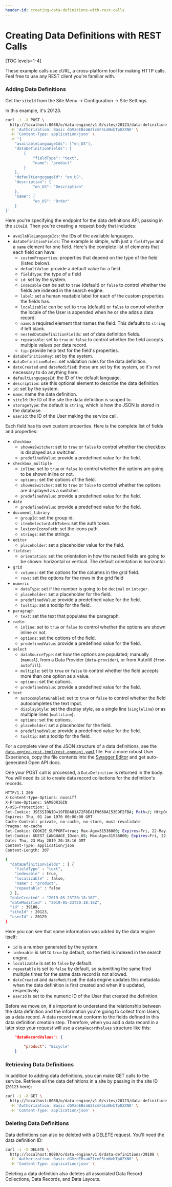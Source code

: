 ```yaml
---
header-id: creating-data-definitions-with-rest-calls
---
```


# Creating Data Definitions with REST Calls

[TOC levels=1-4]

These example calls use cURL, a cross-platform tool for making HTTP calls. Feel
free to use any REST client you're familiar with.

### Adding Data Definitions

Get the `siteId` from the Site Menu &rarr; Configuration &rarr; Site Settings.

In this example, it's 20123.

```sh
curl -i -X POST \
  http://localhost:8080/o/data-engine/v1.0/sites/20123/data-definitions \
  -H 'Authorization: Basic dGVzdEBsaWZlcmF5LmNvbTp0ZXN0' \
  -H 'Content-Type: application/json' \
  -d '{
    "availableLanguageIds": ["en_US"],
    "dataDefinitionFields": [
        {
            "fieldType": "text",
            "name": "product"
        }
    ],
    "defaultLangugageId": "en_US",
    "description": {
            "en_US": "Description"
    },
    "name": {
            "en_US": "Order"
    }
}'
```

Here you're specifying the endpoint for the data definitions API, passing in
the `siteId`. Then you're creating a request body that includes:

- `availableLanguageIds`: the IDs of the available languages.
- `dataDefinitionFields`: The example is simple, with just a `fieldType` and a
    `name` element for one field. Here's the complete list of elements that each
    field can have:
    - `customProperties`: properties that depend on the type of the field
        (listed below).
    - `defaultValue`: provide a default value for a field. 
    - `fieldType`: the type of a field
    - `id`: set by the system.
    - `indexable` can be set to `true` (default)  or `false` to control whether the
        fields are indexed in the search engine.
    - `label`: set a human readable label for each of the custom properties the
        fields has.
    - `localizable`: can be set to `true` (default) or `false` to control
        whether the locale of the User is appended when he or she adds a data
        record.
    - `name`: a required element that names the field. This defaults to `string`
        if left blank.
    - `nestedDataDefinitionFields`: set of data definition fields.
    - `repeatable`: set to `true` or `false` to control whether the field
        accepts multiple values per data record.
    - `tip`: provide help text for the field's properties.
- `dataDefinitionKey`: set by the system.
- `dataDefinitionRules`: set validation rules for the data definition.
- `dateCreated` and `dateModified`: these are set by the system, so it's not
    necessary to do anything here.
- `defaultLangugageId`: the ID of the default language.
- `description`: use this optional element to describe the data definition.
- `id`: set by the system.
- `name`: name the data definition.
- `siteId`: the ID of the site the data definition is scoped to.
- `storageType`: the default is `string`, which is how the JSON is stored in the
    database.
- `userId`: the ID of the User making the service call.

Each field has its own custom properties. Here is the complete list of fields
and properties:

- `checkbox`
    - `showAsSwitcher`: set to `true` or `false` to control whether the checkbox
        is displayed as a switcher.
    - `predefinedValue`: provide a predefined value for the field. 
- `checkbox_multiple`
    - `inline`: set to `true` or `false` to control whether the options are
        going to be shown inline or not.
    - `options`: set the options of the field.
    - `showAsSwitcher`: set to `true` or `false` to control whether the options
        are displayed as a switcher.
    - `predefinedValue`: provide a predefined value for the field.
- `date`
    - `predefinedValue`: provide a predefined value for the field.
- `document_library`
    - `groupId`: set the group id.
    - `itemSelectorAuthToken`: set the auth token.
    - `lexiconIconsPath`: set the icons path.
    - `strings`: set the strings.
- `editor`
    - `placeholder`: set a placeholder value for the field.
- `fieldset`
    - `orientation`: set the orientation in how the nested fields are going to
        be shown: horizontal or vertical. The default orientation is horizontal.
- `grid`
    - `columns`: set the options for the columns in the grid field.
    - `rows`: set the options for the rows in the grid field
- `numeric`
    - `dataType`: set if the number is going to be `decimal` or `integer`.
    - `placeholder`: set a placeholder for the field.
    - `predefinedValue`: provide a predefined value for the field.
    - `tooltip`: set a tooltip for the field.
- `paragraph`
    - `text`: set the text that populates the paragraph.
- `radio`
    - `inline`: set to `true` or `false` to control whether the options are
        shown inline or not.
    - `options`: set the options of the field.
    - `predefinedValue`: provide a predefined value for the field.
- `select`
    - `dataSourceType`: set how the options are populated; manually (`manual`),
        from a Data Provider (`data-provider`), or from Autofill
        (`from-autofill`).
    - `multiple`: set to `true` or `false` to control whether the field accepts
        more than one option as a value.
    - `options`: set the options.
    - `predefinedValue`: provide a predefined value for the field.
- `text`
    - `autocompleteEnabled`: set to `true` or `false` to control whether the
        field autocompletes the text input.
    - `displayStyle`: set the display style, as a single line (`singleline`)
        or as multiple lines (`multiline`).
    - `options`: set the options.
    - `placeholder`: set a placeholder for the field.
    - `predefinedValue`: provide a predefined value for the field.
    - `tooltip`: set a tooltip for the field.

For a complete view of the JSON structure of a data definitions, see the
[`data-engine-rest-impl/rest-openapi.yaml`](https://github.com/liferay/liferay-portal/blob/7.2.x/modules/apps/data-engine/data-engine-rest-impl/rest-openapi.yaml)
file. For a more robust User Experience, copy the file contents into the [Swagger
Editor](https://editor.swagger.io/) and get auto-generated Open API docs. 

One your POST call is processed, a `DataDefinition` is returned in the body. You
will need its `id` to create data record collections for the definition's
records.

```sh
HTTP/1.1 200 
X-Content-Type-Options: nosniff
X-Frame-Options: SAMEORIGIN
X-XSS-Protection: 1
Set-Cookie: JSESSIONID=19FBDA81A72F8EA1F9668A153E9F2FBA; Path=/; HttpOnly
Expires: Thu, 01 Jan 1970 00:00:00 GMT
Cache-Control: private, no-cache, no-store, must-revalidate
Pragma: no-cache
Set-Cookie: COOKIE_SUPPORT=true; Max-Age=31536000; Expires=Fri, 22-May-2020 20:18:15 GMT; Path=/; HttpOnly
Set-Cookie: GUEST_LANGUAGE_ID=en_US; Max-Age=31536000; Expires=Fri, 22-May-2020 20:18:15 GMT; Path=/; HttpOnly
Date: Thu, 23 May 2019 20:18:16 GMT
Content-Type: application/json
Content-Length: 307

{
  "dataDefinitionFields" : [ {
    "fieldType" : "text",
    "indexable" : true,
    "localizable" : false,
    "name" : "product",
    "repeatable" : false
  } ],
  "dateCreated" : "2019-05-23T20:18:16Z",
  "dateModified" : "2019-05-23T20:18:16Z",
  "id" : 39108,
  "siteId" : 20123,
  "userId" : 20129
}
```

Here you can see that some information was added by the data engine itself:

- `id` is a number generated by the system.
- `indexable` is set to `true` by default, so the field is indexed in the search
    engine.
- `localizable` is set to `false` by default.
- `repeatable` is set to `false` by default, so submitting the same filed
    multiple times for the same data record is not allowed.
- `dateCreated` and `dateModified`: the data engine updates this metadata when
    the data definition is first created and when it's updated, respectively.
- `userId` is set to the numeric ID of the User that created the definition.

Before we move on, it's important to understand the relationship between the
data definition and the information you're going to collect from Users, as a
data record. A data record must conform to the fields defined in this data
definition creation step. Therefore, when you add a data record in a later step
your request will use a `dataRecordValues` structure like this:

```json
    "dataRecordValues": {

        "product": "Bicycle"
    }
```

### Retrieving Data Definitions

In addition to adding data definitions, you can make GET calls to the service.
Retrieve all the data definitions in a site by passing in the site ID (`20123`
here):

```sh
curl -i -X GET \
  http://localhost:8080/o/data-engine/v1.0/sites/20123/data-definitions \
  -H 'Authorization: Basic dGVzdEBsaWZlcmF5LmNvbTp0ZXN0' \
  -H 'Content-Type: application/json' \
```

### Deleting Data Definitions

Data definitions can also be deleted with a DELETE request. You'll need the data
definition ID:

```sh
curl -i -X DELETE \
  http://localhost:8080/o/data-engine/v1.0/data-definitions/39108 \
  -H 'Authorization: Basic dGVzdEBsaWZlcmF5LmNvbTp0ZXN0' \
  -H 'Content-Type: application/json' \
```

Deleting a data definition also deletes all associated Data Record Collections,
Data Records, and Data Layouts.
